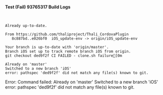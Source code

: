 #### Test (Fail) 93765317 Build Logs


```


```

```
Already up-to-date.

From https://github.com/thaliproject/Thali_CordovaPlugin
   8c887bd..e026bf0  iOS_update-env -> origin/iOS_update-env

```

```
Your branch is up-to-date with 'origin/master'.
Branch iOS set up to track remote branch iOS from origin.
git checkout ded9f2f CI FAILED - clone.sh failure[0m

Already on 'master'
Switched to a new branch 'iOS'
error: pathspec 'ded9f2f' did not match any file(s) known to git.

```

Error: Command failed: Already on 'master'
Switched to a new branch 'iOS'
error: pathspec 'ded9f2f' did not match any file(s) known to git.
